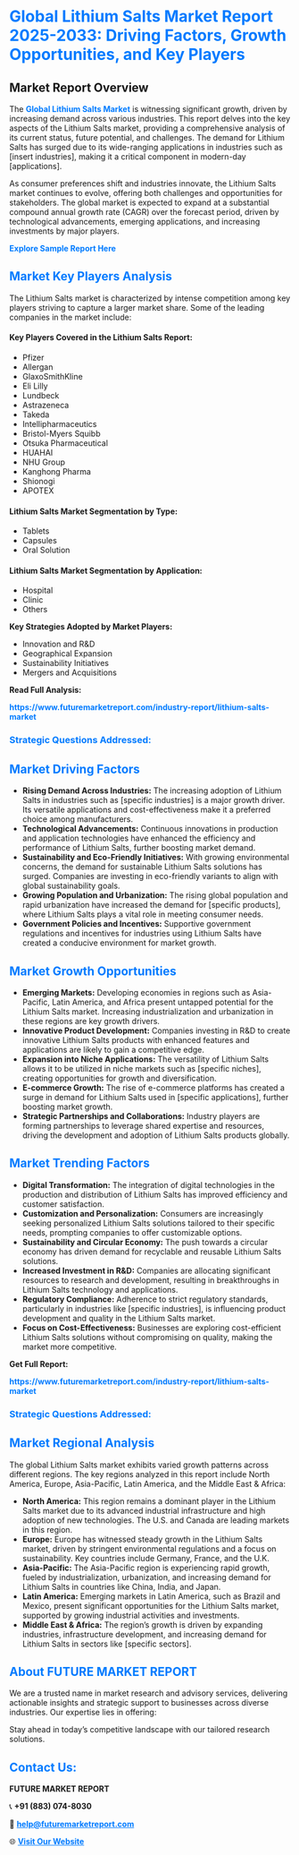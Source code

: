 <h1 style="color: #007BFF;">Global Lithium Salts Market Report 2025-2033: Driving Factors, Growth Opportunities, and Key Players</h1>

<section id="overview">
<h2>Market Report Overview</h2>
<p>The <a href="https://www.futuremarketreport.com/industry-report/lithium-salts-market" style="color: #007BFF; text-decoration: none;"><strong>Global Lithium Salts Market</strong></a> is witnessing significant growth, driven by increasing demand across various industries. This report delves into the key aspects of the Lithium Salts market, providing a comprehensive analysis of its current status, future potential, and challenges. The demand for Lithium Salts has surged due to its wide-ranging applications in industries such as [insert industries], making it a critical component in modern-day [applications].</p>
<p>As consumer preferences shift and industries innovate, the Lithium Salts market continues to evolve, offering both challenges and opportunities for stakeholders. The global market is expected to expand at a substantial compound annual growth rate (CAGR) over the forecast period, driven by technological advancements, emerging applications, and increasing investments by major players.</p>
</section>

<section id="overview">
<p><a href="https://www.futuremarketreport.com/request-sample/reportId=79892" style="color: #007BFF; text-decoration: none;"><strong>Explore Sample Report Here</strong></a></p>
</section>

<section id="key-players">
<h2 style="color: #007BFF;">Market Key Players Analysis</h2>
<p>The Lithium Salts market is characterized by intense competition among key players striving to capture a larger market share. Some of the leading companies in the market include:</p>
<h4>Key Players Covered in the Lithium Salts Report:</h4>
<ul><li>Pfizer</li><li>Allergan</li><li>GlaxoSmithKline</li><li>Eli Lilly</li><li>Lundbeck</li><li>Astrazeneca</li><li>Takeda</li><li>Intellipharmaceutics</li><li>Bristol-Myers Squibb</li><li>Otsuka Pharmaceutical</li><li>HUAHAI</li><li>NHU Group</li><li>Kanghong Pharma</li><li>Shionogi</li><li>APOTEX</li></ul>
<h4>Lithium Salts Market Segmentation by Type:</h4>
<ul><li>Tablets</li><li>Capsules</li><li>Oral Solution</li></ul>

<h4>Lithium Salts Market Segmentation by Application:</h4>
<ul><li>Hospital</li><li>Clinic</li><li>Others</li></ul>
<p><strong>Key Strategies Adopted by Market Players:</strong></p>
<ul>
<li>Innovation and R&D</li>
<li>Geographical Expansion</li>
<li>Sustainability Initiatives</li>
<li>Mergers and Acquisitions</li>
</ul>
</section>

<section>
<p><strong>Read Full Analysis: </strong></p><a href="https://www.futuremarketreport.com/industry-report/lithium-salts-market" style="color: #007BFF; text-decoration: none;"><strong>https://www.futuremarketreport.com/industry-report/lithium-salts-market</strong></a>
<h3 style="color: #007BFF;">Strategic Questions Addressed:</h3>
</section>

<section id="driving-factors">
<h2 style="color: #007BFF;">Market Driving Factors</h2>
<ul>
<li><strong>Rising Demand Across Industries:</strong> The increasing adoption of Lithium Salts in industries such as [specific industries] is a major growth driver. Its versatile applications and cost-effectiveness make it a preferred choice among manufacturers.</li>
<li><strong>Technological Advancements:</strong> Continuous innovations in production and application technologies have enhanced the efficiency and performance of Lithium Salts, further boosting market demand.</li>
<li><strong>Sustainability and Eco-Friendly Initiatives:</strong> With growing environmental concerns, the demand for sustainable Lithium Salts solutions has surged. Companies are investing in eco-friendly variants to align with global sustainability goals.</li>
<li><strong>Growing Population and Urbanization:</strong> The rising global population and rapid urbanization have increased the demand for [specific products], where Lithium Salts plays a vital role in meeting consumer needs.</li>
<li><strong>Government Policies and Incentives:</strong> Supportive government regulations and incentives for industries using Lithium Salts have created a conducive environment for market growth.</li>
</ul>
</section>

<section id="growth-opportunities">
<h2 style="color: #007BFF;">Market Growth Opportunities</h2>
<ul>
<li><strong>Emerging Markets:</strong> Developing economies in regions such as Asia-Pacific, Latin America, and Africa present untapped potential for the Lithium Salts market. Increasing industrialization and urbanization in these regions are key growth drivers.</li>
<li><strong>Innovative Product Development:</strong> Companies investing in R&D to create innovative Lithium Salts products with enhanced features and applications are likely to gain a competitive edge.</li>
<li><strong>Expansion into Niche Applications:</strong> The versatility of Lithium Salts allows it to be utilized in niche markets such as [specific niches], creating opportunities for growth and diversification.</li>
<li><strong>E-commerce Growth:</strong> The rise of e-commerce platforms has created a surge in demand for Lithium Salts used in [specific applications], further boosting market growth.</li>
<li><strong>Strategic Partnerships and Collaborations:</strong> Industry players are forming partnerships to leverage shared expertise and resources, driving the development and adoption of Lithium Salts products globally.</li>
</ul>
</section>

<section id="trending-factors">
<h2 style="color: #007BFF;">Market Trending Factors</h2>
<ul>
<li><strong>Digital Transformation:</strong> The integration of digital technologies in the production and distribution of Lithium Salts has improved efficiency and customer satisfaction.</li>
<li><strong>Customization and Personalization:</strong> Consumers are increasingly seeking personalized Lithium Salts solutions tailored to their specific needs, prompting companies to offer customizable options.</li>
<li><strong>Sustainability and Circular Economy:</strong> The push towards a circular economy has driven demand for recyclable and reusable Lithium Salts solutions.</li>
<li><strong>Increased Investment in R&D:</strong> Companies are allocating significant resources to research and development, resulting in breakthroughs in Lithium Salts technology and applications.</li>
<li><strong>Regulatory Compliance:</strong> Adherence to strict regulatory standards, particularly in industries like [specific industries], is influencing product development and quality in the Lithium Salts market.</li>
<li><strong>Focus on Cost-Effectiveness:</strong> Businesses are exploring cost-efficient Lithium Salts solutions without compromising on quality, making the market more competitive.</li>
</ul>
</section>

<section>
<p><strong>Get Full Report: </strong></p><a href="https://www.futuremarketreport.com/industry-report/lithium-salts-market" style="color: #007BFF; text-decoration: none;"><strong>https://www.futuremarketreport.com/industry-report/lithium-salts-market</strong></a>
<h3 style="color: #007BFF;">Strategic Questions Addressed:</h3>
</section>


<section id="regional-analysis">
<h2 style="color: #007BFF;">Market Regional Analysis</h2>
<p>The global Lithium Salts market exhibits varied growth patterns across different regions. The key regions analyzed in this report include North America, Europe, Asia-Pacific, Latin America, and the Middle East & Africa:</p>
<ul>
<li><strong>North America:</strong> This region remains a dominant player in the Lithium Salts market due to its advanced industrial infrastructure and high adoption of new technologies. The U.S. and Canada are leading markets in this region.</li>
<li><strong>Europe:</strong> Europe has witnessed steady growth in the Lithium Salts market, driven by stringent environmental regulations and a focus on sustainability. Key countries include Germany, France, and the U.K.</li>
<li><strong>Asia-Pacific:</strong> The Asia-Pacific region is experiencing rapid growth, fueled by industrialization, urbanization, and increasing demand for Lithium Salts in countries like China, India, and Japan.</li>
<li><strong>Latin America:</strong> Emerging markets in Latin America, such as Brazil and Mexico, present significant opportunities for the Lithium Salts market, supported by growing industrial activities and investments.</li>
<li><strong>Middle East & Africa:</strong> The region’s growth is driven by expanding industries, infrastructure development, and increasing demand for Lithium Salts in sectors like [specific sectors].</li>
</ul>
</section>

<footer>
<h2 style="color: #007BFF;">About FUTURE MARKET REPORT</h2>
<p>We are a trusted name in market research and advisory services, delivering actionable insights and strategic support to businesses across diverse industries. Our expertise lies in offering:</p>

<p>Stay ahead in today’s competitive landscape with our tailored research solutions.</p>

<h2 style="color: #007BFF;">Contact Us:</h2>
<p><strong>FUTURE MARKET REPORT</strong></p>
<p>📞 <strong>+91 (883) 074-8030</strong></p>
<p>📧 <strong><a href="mailto:help@futuremarketreport.com" style="color: #007BFF;">help@futuremarketreport.com</a></strong></p>
<p>🌐 <strong><a href="https://www.futuremarketreport.com/" style="color: #007BFF;">Visit Our Website</a></strong></p>
</footer>
